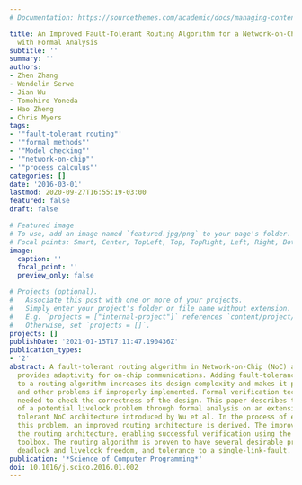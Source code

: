```yaml
---
# Documentation: https://sourcethemes.com/academic/docs/managing-content/

title: An Improved Fault-Tolerant Routing Algorithm for a Network-on-Chip Derived
  with Formal Analysis
subtitle: ''
summary: ''
authors:
- Zhen Zhang
- Wendelin Serwe
- Jian Wu
- Tomohiro Yoneda
- Hao Zheng
- Chris Myers
tags:
- '"fault-tolerant routing"'
- '"formal methods"'
- '"Model checking"'
- '"network-on-chip"'
- '"process calculus"'
categories: []
date: '2016-03-01'
lastmod: 2020-09-27T16:55:19-03:00
featured: false
draft: false

# Featured image
# To use, add an image named `featured.jpg/png` to your page's folder.
# Focal points: Smart, Center, TopLeft, Top, TopRight, Left, Right, BottomLeft, Bottom, BottomRight.
image:
  caption: ''
  focal_point: ''
  preview_only: false

# Projects (optional).
#   Associate this post with one or more of your projects.
#   Simply enter your project's folder or file name without extension.
#   E.g. `projects = ["internal-project"]` references `content/project/deep-learning/index.md`.
#   Otherwise, set `projects = []`.
projects: []
publishDate: '2021-01-15T17:11:47.190436Z'
publication_types:
- '2'
abstract: A fault-tolerant routing algorithm in Network-on-Chip (NoC) architectures
  provides adaptivity for on-chip communications. Adding fault-tolerance adaptivity
  to a routing algorithm increases its design complexity and makes it prone to deadlock
  and other problems if improperly implemented. Formal verification techniques are
  needed to check the correctness of the design. This paper describes the discovery
  of a potential livelock problem through formal analysis on an extension of the link-fault
  tolerant NoC architecture introduced by Wu et al. In the process of eliminating
  this problem, an improved routing architecture is derived. The improvement simplifies
  the routing architecture, enabling successful verification using the CADP verification
  toolbox. The routing algorithm is proven to have several desirable properties including
  deadlock and livelock freedom, and tolerance to a single-link-fault.
publication: '*Science of Computer Programming*'
doi: 10.1016/j.scico.2016.01.002
---
```

